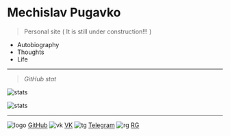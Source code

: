 <!-- _coverpage.md -->

<!--![logo](_media/icon.svg) --> 


# Mechislav Pugavko

> Personal site ( It is still under construction!!! )


- Autobiography
- Thoughts
- Life
___
> _GitHub stat_

![stats](__media/icons/overview.svg ':size=70%') 

![stats](__media/icons/languages.svg ':size=70%')

___
![logo](__media/icons/Octocat.png ':size=1%') [GitHub](https://github.com/Pugavkomm)
![vk](__media/icons/vk.svg ':size=1%') [VK](https://vk.com/mechislavp)
![tg](__media/icons/Telegram.png ':size=1%') [Telegram](https://t.me/Mechislav)
![rg](__media/icons/rg.png ':size=4%') [RG](https://www.researchgate.net/profile/Mechislav-Pugavko)
